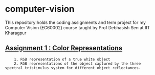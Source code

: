 # computer-vision
This repository holds the coding assignments and term project for my Computer Vision (EC60002) course taught by Prof Debhasish Sen at IIT Kharagpur

## [Assignment 1 : Color Representations](CA1)
        1. RGB representation of a true white object
        2. RGB representations of the object captured by the three spectral tristimulus system for different object reflectances.
